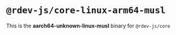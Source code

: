 # `@rdev-js/core-linux-arm64-musl`

This is the **aarch64-unknown-linux-musl** binary for `@rdev-js/core`
